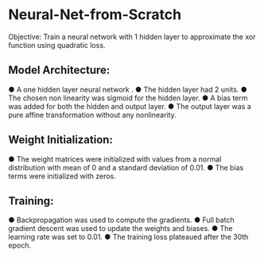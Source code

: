 # Neural-Net-from-Scratch

Objective:  Train a neural network with 1 hidden layer to approximate the xor function
using quadratic loss.

## Model Architecture:
● A one hidden layer neural network .
● The hidden layer had 2 units.
● The chosen non linearity was sigmoid for the hidden layer.
● A bias term was added for both the hidden and output layer.
● The output layer was a pure affine transformation without any nonlinearity.

## Weight Initialization:
● The weight matrices were initialized with values from a normal distribution with mean of 0 and a standard deviation of 0.01.
● The bias terms were initialized with zeros.

## Training:
● Backpropagation was used to compute the gradients.
● Full batch gradient descent was used to update the weights and biases.
● The learning rate was set to 0.01.
● The training loss plateaued after the 30th epoch.
